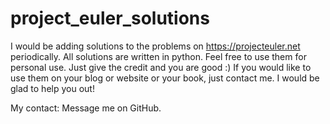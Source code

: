 # project_euler_solutions

I would be adding solutions to the problems on https://projecteuler.net periodically. All solutions are written in python. Feel free to use them for personal use. Just give the credit and you are good :) If you would like to use them on your blog or website or your book, just contact me. I would be glad to help you out!

My contact: Message me on GitHub.
